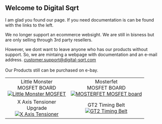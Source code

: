 ## Welcome to Digital Sqrt 
I am glad you found our page.   If you need documentation is can be found with the links to the left.

We no longer support an ecommerce websight. We are still in bisness but are only selling through 3rd party resellers.

However,  we dont want to leave anyone who has our products without support.  So,  we are mintaing a webpage with documentation and an 
e-mail address.    <a href="mailto:customer.support@digital-sqrt.com">customer.support@digital-sqrt.com</a><br>
<br>
Our Products still can be purchased on e-bay.<br>

<table>
<tbody>
  <tr>
    <td style="text-align:center">Little Monster<br>MOSFET BOARD<br><a href="https://www.ebay.com/itm/253867492055">
                                                                    <img src="/Digital-Sqrt/Images/ICONS/LittleMonster.png" 
                                                                         alt="Little Monster MOSFET">
                                                                    </a>
    </td>
    <td style="text-align:center">Mosterfet<br>MOSFET BOARD<br><a href="https://www.ebay.com/itm/254727143701">
                                                              <img src="/Digital-Sqrt/Images/ICONS/Mosterfet.png" 
                                                                   alt="MOSTERFET MOSFET board">
                                                              </a>
    </td>
  </tr>
  <tr>
    <td style="text-align:center">X Axis Tensioner<br>Upgrade<br><a href="https://www.ebay.com/itm/254151055965">
                                                          <img src="/Digital-Sqrt/Images/ICONS/tension.jpg" 
                                                               alt="X Axis Tensioner">
                                                          </a>
    </td>
    <td style="text-align:center">GT2 Timing Belt<br><a href="https://www.ebay.com/itm/253534548764">
                                                          <img src="/Digital-Sqrt/Images/ICONS/Belt.jpg" 
                                                               alt="GT2 Timing Belt">
                                                          </a>
    </td>
  </tr>
</tbody>
</table>
